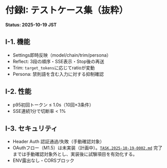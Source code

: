 # 付録I: テストケース集（抜粋）
**Status: 2025-10-19 JST**

## I-1. 機能
- Settings即時反映（model/chain/trim/persona）
- Reflect: 3段の順序・SSE表示・Stop後の再送
- Trim: `target_tokens`に応じてratioが変動
- Persona: 禁則語を含む入力に対する抑制確認

## I-2. 性能
- p95初回トークン ≤ 1.0s（10回×3条件）
- SSE連続1分で切断率 < 1%

## I-3. セキュリティ
- Header Auth 認証通過/失敗（手動確認対象）
- OAuthフロー（M1.5）は未実装（計画中）。[`TASK.2025-10-19-0002.md`](../../TASK.2025-10-19-0002.md) 完了までは手動確認対象外とし、実装後に試験項目を有効化する。
- ENV露出なし・CORSブロック

